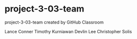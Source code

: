 # project-3-03-team
project-3-03-team created by GitHub Classroom

Lance Conner
Timothy Kurniawan
Devlin Lee
Christopher Solis